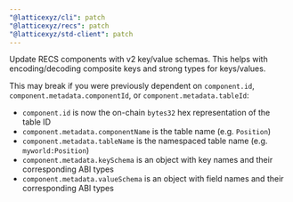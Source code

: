 ```yaml
---
"@latticexyz/cli": patch
"@latticexyz/recs": patch
"@latticexyz/std-client": patch
---
```


Update RECS components with v2 key/value schemas. This helps with encoding/decoding composite keys and strong types for keys/values.

This may break if you were previously dependent on `component.id`, `component.metadata.componentId`, or `component.metadata.tableId`:
- `component.id` is now the on-chain `bytes32` hex representation of the table ID
- `component.metadata.componentName` is the table name (e.g. `Position`)
- `component.metadata.tableName` is the namespaced table name (e.g. `myworld:Position`)
- `component.metadata.keySchema` is an object with key names and their corresponding ABI types
- `component.metadata.valueSchema` is an object with field names and their corresponding ABI types
